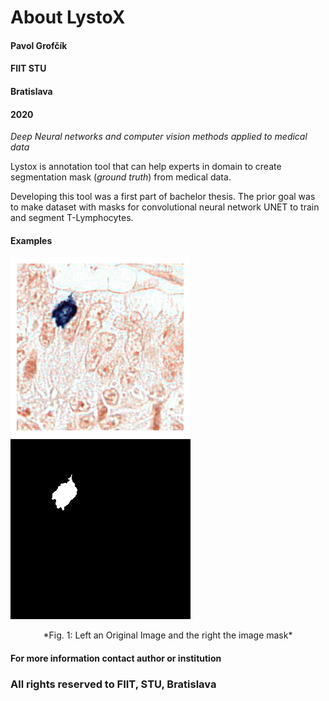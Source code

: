 # About LystoX


#### Pavol Grofčík
#### FIIT STU
#### Bratislava
#### 2020
*Deep Neural networks and computer vision methods applied to medical data*  
  
  
  
  
Lystox is annotation tool that can help experts in domain to create 
segmentation mask (*ground truth*) from medical data.  
  
Developing this tool was a first part of bachelor thesis.
The prior goal was to make dataset with masks for convolutional
neural network UNET to train and segment T-Lymphocytes.
  
#### Examples
![img](https://github.com/PavolGrofcik/LystoX/blob/master/figures/train_img_19351.png) 
![img](https://github.com/PavolGrofcik/LystoX/blob/master/figures/train_img_19351_mask.png)  
<center>  
*Fig. 1: Left an Original Image and the right the image mask*  
</center>
  
  
  
  
#### For more information contact author or institution  
  
### All rights reserved to FIIT, STU, Bratislava  
